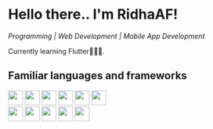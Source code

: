 <h1> Hello there.. I'm <strong>RidhaAF</strong>! </h1> 

<p><em> Programming | Web Development | Mobile App Development </em></p>
<p> Currently learning Flutter👨🏻‍💻. </p>

<h2>Familiar languages and frameworks</h2>

<code><img height="30" src="https://www.vectorlogo.zone/logos/dartlang/dartlang-ar21.svg"></code>
<code><img height="30" src="https://www.vectorlogo.zone/logos/flutterio/flutterio-ar21.svg"></code>
<code><img height="30" src="https://www.vectorlogo.zone/logos/php/php-horizontal.svg"></code>
<code><img height="30" src="https://www.vectorlogo.zone/logos/laravel/laravel-ar21.svg"></code>
<code><img height="30" src="https://www.vectorlogo.zone/logos/java/java-horizontal.svg"></code>
<code><img height="30" src="https://www.vectorlogo.zone/logos/kotlinlang/kotlinlang-ar21.svg"></code>
<br>
<code><img height="30" src="https://www.vectorlogo.zone/logos/w3_html5/w3_html5-ar21.svg"></code>
<code><img height="30" src="https://www.vectorlogo.zone/logos/netlifyapp_watercss/netlifyapp_watercss-ar21.svg"></code>
<code><img height="30" src="https://www.vectorlogo.zone/logos/getbootstrap/getbootstrap-ar21.svg"></code>
<code><img height="30" src="https://www.vectorlogo.zone/logos/javascript/javascript-vertical.svg"></code>
<code><img height="30" src="https://www.vectorlogo.zone/logos/mysql/mysql-ar21.svg"></code>
